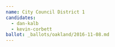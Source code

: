 ```yaml
---
name: City Council District 1
candidates:
  - dan-kalb
  - kevin-corbett
ballot: _ballots/oakland/2016-11-08.md
---
```

